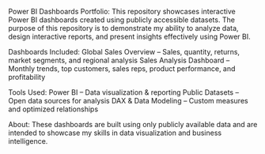 Power BI Dashboards Portfolio:
This repository showcases interactive Power BI dashboards created using publicly accessible datasets.
The purpose of this repository is to demonstrate my ability to analyze data, design interactive reports, and present insights effectively using Power BI.

Dashboards Included:
Global Sales Overview – Sales, quantity, returns, market segments, and regional analysis
Sales Analysis Dashboard – Monthly trends, top customers, sales reps, product performance, and profitability

Tools Used:
Power BI – Data visualization & reporting
Public Datasets – Open data sources for analysis
DAX & Data Modeling – Custom measures and optimized relationships

About:
These dashboards are built using only publicly available data and are intended to showcase my skills in data visualization and business intelligence.
